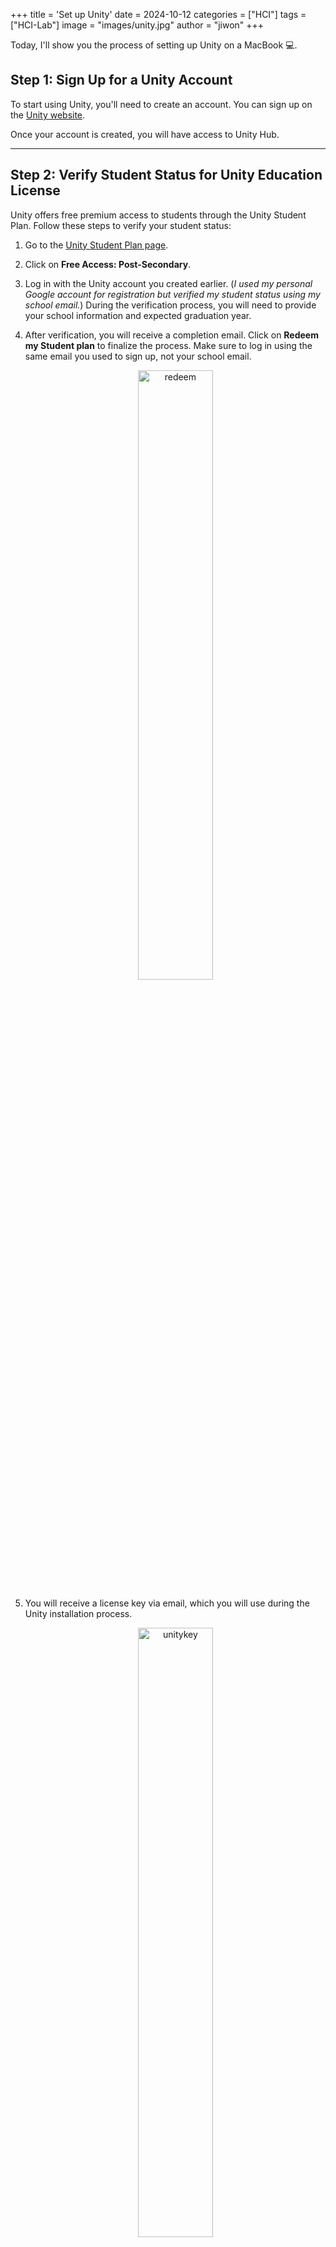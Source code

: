 +++
title = 'Set up Unity'
date = 2024-10-12
categories = ["HCI"]
tags = ["HCI-Lab"]
image = "images/unity.jpg"
author = "jiwon"
+++

Today, I'll show you the process of setting up Unity on a MacBook 💻.

## Step 1: Sign Up for a Unity Account

To start using Unity, you'll need to create an account. You can sign up on the [Unity website](https://id.unity.com/account/new).

Once your account is created, you will have access to Unity Hub.

---

## Step 2: Verify Student Status for Unity Education License

Unity offers free premium access to students through the Unity Student Plan. Follow these steps to verify your student status:

1. Go to the [Unity Student Plan page](https://store.unity.com/academic/unity-student).
2. Click on **Free Access: Post-Secondary**.
3. Log in with the Unity account you created earlier. (*I used my personal Google account for registration but verified my student status using my school email.*) During the verification process, you will need to provide your school information and expected graduation year.
4. After verification, you will receive a completion email. Click on **Redeem my Student plan** to finalize the process. Make sure to log in using the same email you used to sign up, not your school email.
   
   <div style="text-align: center;">
     <img src="/images/redeem.png" alt="redeem" width="50%">
   </div>

5. You will receive a license key via email, which you will use during the Unity installation process.
   
   <div style="text-align: center;">
     <img src="/images/unitykey.png" alt="unitykey" width="50%">
   </div>

---

## Step 3: Install Unity Hub

Unity Hub is a central application for managing Unity installations, projects, and licenses. Here's how to install Unity Hub on your MacBook:

1. Visit the [Unity Hub download page](https://unity.com/download).
2. Download and install Unity Hub for macOS.
3. Once installed, open Unity Hub and log in with your Unity account.
4. Now you need to add a license. Click on **Preferences** in Unity Hub.
   
   <div style="text-align: center;">
     <img src="/images/unitypreferences.png" alt="preferences" width="50%">
   </div>

5. In the menu on the left, go to **Licenses** and click **Add**. Select **Activate with serial number**, then enter the license key you received via email.
   
   <div style="text-align: center;">
     <img src="/images/unityadd.png" alt="Add" width="50%">
   </div>

6. Your license, which grants one year of access to Unity, will now be active.
   
   <div style="text-align: center;">
     <img src="/images/unitylicence.png" alt="Licence" width="50%">
   </div>

---

## Step 4: Install a Specific Version of Unity

For my HCI classes, I need to use a specific version of Unity rather than the latest one. Here’s how you can install a different version:

1. Open Unity Hub.
2. Go to the **Installs** tab.
   
   <div style="text-align: center;">
     <img src="/images/unityinstall.png" alt="Install tab" width="30%">
   </div>

3. Click on **Install Editor** to install a new Unity Editor version.
4. In the **Choose a version** section, select **Archive** from the dropdown to see older versions of Unity.
   
   <div style="text-align: center;">
     <img src="/images/unityversion.png" alt="Version" width="50%">
   </div>

5. Select the required version for your class or project.
6. Choose the **platform modules** you need (such as iOS, Android, WebGL, etc.).
7. Click **Next**, and Unity will begin installing the selected version.

---

## Step 5: Set Up Your First Unity Project

Once Unity is installed, you can create your first project:

1. Open Unity Hub and go to the **Projects** tab. Click **New Project**.
   
   <div style="text-align: center;">
     <img src="/images/unitynewproject.png" alt="new_project" width="50%">
   </div>

2. Select a template (e.g., 2D, 3D, etc.) based on the type of project you want to build. Name your project and choose a location for it.
   
   <div style="text-align: center;">
     <img src="/images/unitynewsetup.png" alt="new_project" width="50%">
   </div>

3. Click **Create**.

Unity will set up the project, and you'll be taken to the Unity Editor where you can start developing.

---

## Voilà ! 
Good luck, and enjoy building with Unity!
